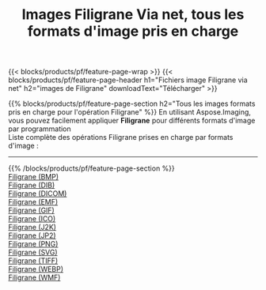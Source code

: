 ﻿---
title: Images Filigrane Via net, tous les formats d'image pris en charge 
weight: 3920
url: /fr/net/watermark 
lang: fr
langdirlevel: 2
locales: zh-hans,ja,it,ru,de,es,fr,nl,id,lt,pl,pt,vi,tr,ko,zh-hant,ar,hi,th,sv,cs,uk,he
description: En utilisant Aspose.Imaging, vous pouvez facilement Filigrane images Via net
---

{{< blocks/products/pf/feature-page-wrap >}}
{{< blocks/products/pf/feature-page-header h1="Fichiers image Filigrane via net" h2="images de Filigrane" downloadText="Télécharger" >}}


{{% blocks/products/pf/feature-page-section  h2="Tous les images formats pris en charge pour l'opération Filigrane" %}}
En utilisant Aspose.Imaging, vous pouvez facilement appliquer **Filigrane** pour différents formats d'image par programmation
<br/>
Liste complète des opérations Filigrane prises en charge par formats d'image :
<hr/>
{{% /blocks/products/pf/feature-page-section %}}
<div class="container-fluid productfamilypage bg-gray">
    <div class="convertypes bg-gray agp-content section">
        <div class="container">
		<div class="row other-converters">
		    <div class='col-md-2 other-converter remove-lp remove-rp'><a href="/imaging/fr/net/watermark/bmp" >Filigrane (BMP)</a></div><div class='col-md-2 other-converter remove-lp remove-rp'><a href="/imaging/fr/net/watermark/dib" >Filigrane (DIB)</a></div><div class='col-md-2 other-converter remove-lp remove-rp'><a href="/imaging/fr/net/watermark/dicom" >Filigrane (DICOM)</a></div><div class='col-md-2 other-converter remove-lp remove-rp'><a href="/imaging/fr/net/watermark/emf" >Filigrane (EMF)</a></div><div class='col-md-2 other-converter remove-lp remove-rp'><a href="/imaging/fr/net/watermark/gif" >Filigrane (GIF)</a></div><div class='col-md-2 other-converter remove-lp remove-rp'><a href="/imaging/fr/net/watermark/ico" >Filigrane (ICO)</a></div><div class='col-md-2 other-converter remove-lp remove-rp'><a href="/imaging/fr/net/watermark/j2k" >Filigrane (J2K)</a></div><div class='col-md-2 other-converter remove-lp remove-rp'><a href="/imaging/fr/net/watermark/jp2" >Filigrane (JP2)</a></div><div class='col-md-2 other-converter remove-lp remove-rp'><a href="/imaging/fr/net/watermark/png" >Filigrane (PNG)</a></div><div class='col-md-2 other-converter remove-lp remove-rp'><a href="/imaging/fr/net/watermark/svg" >Filigrane (SVG)</a></div><div class='col-md-2 other-converter remove-lp remove-rp'><a href="/imaging/fr/net/watermark/tiff" >Filigrane (TIFF)</a></div><div class='col-md-2 other-converter remove-lp remove-rp'><a href="/imaging/fr/net/watermark/webp" >Filigrane (WEBP)</a></div><div class='col-md-2 other-converter remove-lp remove-rp'><a href="/imaging/fr/net/watermark/wmf" >Filigrane (WMF)</a></div>
                </div>
        </div>
    </div>
</div>
<br/>



